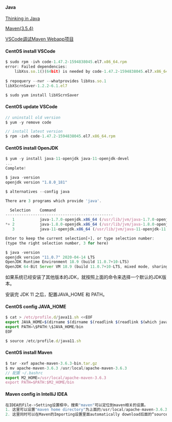 #### Java
[Thinking in Java](https://github.com/ttyrion/Java/blob/master/doc/Thinking_in_Java.md) 

[Maven(3.5.4)](https://github.com/ttyrion/Java/blob/master/doc/Maven.md) 

[VSCode调试Maven Webapp项目](https://github.com/ttyrion/Java/blob/master/doc/vscode_debug_servlet.md) 

#### CentOS install VSCode
```javascript
$ sudo rpm -ivh code-1.47.2-1594838045.el7.x86_64.rpm 
error: Failed dependencies:
	libXss.so.1()(64bit) is needed by code-1.47.2-1594838045.el7.x86_64
  
$ repoquery --nvr --whatprovides libXss.so.1
libXScrnSaver-1.2.2-6.1.el7

$ sudo yum install libXScrnSaver

```

#### CentOS update VSCode
```javascript
// uninstall old version
$ yum -y remove code

// install latest version
$ rpm -ivh code-1.47.2-1594838045.el7.x86_64.rpm 

```

#### CentOS install OpenJDK
```javascript
$ yum -y install java-11-openjdk java-11-openjdk-devel
...
Complete!

$ java -version
openjdk version "1.8.0_181"

$ alternatives --config java 

There are 3 programs which provide 'java'.

  Selection    Command
-----------------------------------------------
   1           java-1.7.0-openjdk.x86_64 (/usr/lib/jvm/java-1.7.0-openjdk-1.7.0.191-2.6.15.5.el7.x86_64/jre/bin/java)
*+ 2           java-1.8.0-openjdk.x86_64 (/usr/lib/jvm/java-1.8.0-openjdk-1.8.0.181-7.b13.el7.x86_64/jre/bin/java)
   3           java-11-openjdk.x86_64 (/usr/lib/jvm/java-11-openjdk-11.0.7.10-4.el7_8.x86_64/bin/java)

Enter to keep the current selection[+], or type selection number: 
(type the right selection number, 3 for here)

$ java -version
openjdk version "11.0.7" 2020-04-14 LTS
OpenJDK Runtime Environment 18.9 (build 11.0.7+10-LTS)
OpenJDK 64-Bit Server VM 18.9 (build 11.0.7+10-LTS, mixed mode, sharing)

```
如果系统已经安装了其他版本的JDK，就按照上面的命令来选择一个默认的JDK版本。

安装完 JDK 11 之后，配置JAVA_HOME 和 PATH。

#### CentOS config JAVA_HOME
```javascript
$ cat > /etc/profile.d/java11.sh <<EOF
export JAVA_HOME=$(dirname $(dirname $(readlink $(readlink $(which javac)))))
export PATH=\$PATH:\$JAVA_HOME/bin
EOF

$ source /etc/profile.d/java11.sh

```

#### CentOS install Maven
```javascript
$ tar -xvf apache-maven-3.6.3-bin.tar.gz
$ mv apache-maven-3.6.3 /usr/local/apache-maven-3.6.3
// 配置 ~/.bashrc
export M2_HOME=/usr/local/apache-maven-3.6.3
export PATH=$PATH:$M2_HOME/bin

```

#### Maven config in IntelliJ IDEA
```javascript
在IDEA的File->Setting设置框中，搜索"maven"可以定位到maven相关的设置。
1. 这里可以设置"maven home directory"为上面的/usr/local/apache-maven-3.6.3，而不是使用IDEA安装包自带的maven版本。
2. 这里同时可以在Maven的Importing设置里面automatically download后面的“sources”选中。开发环境选中这个可以让Maven自动下载依赖以及依赖包的源码。

```


